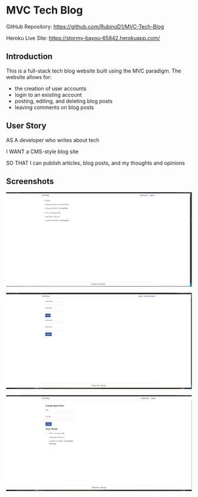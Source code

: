 # MVC Tech Blog

GitHub Repository: https://github.com/RubinoD1/MVC-Tech-Blog


Heroku Live Site: https://stormy-bayou-65842.herokuapp.com/

## Introduction 

This is a full-stack tech blog website built using the MVC paradigm. The website allows for:
- the creation of user accounts 
- login to an existing account
- posting, editing, and deleting blog posts 
- leaving comments on blog posts 


## User Story

AS A developer who writes about tech

I WANT a CMS-style blog site

SO THAT I can publish articles, blog posts, and my thoughts and opinions


## Screenshots 


![Homepage](/public/images/homepage.png)

![Login](/public/images/login.png)

![Dashboard](/public/images/dashboard.png)






